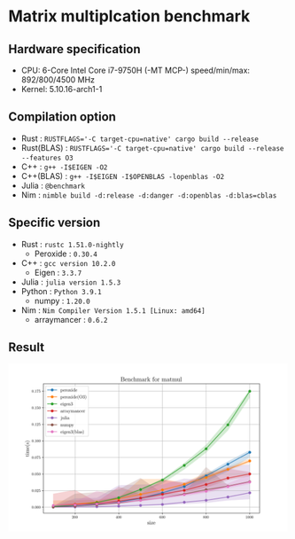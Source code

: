# Matrix multiplcation benchmark

## Hardware specification

* CPU: 6-Core Intel Core i7-9750H (-MT MCP-) speed/min/max: 892/800/4500 MHz 
* Kernel: 5.10.16-arch1-1

## Compilation option

* Rust : `RUSTFLAGS='-C target-cpu=native' cargo build --release`
* Rust(BLAS) : `RUSTFLAGS='-C target-cpu=native' cargo build --release --features O3`
* C++ : `g++ -I$EIGEN -O2`
* C++(BLAS) : `g++ -I$EIGEN -I$OPENBLAS -lopenblas -O2`
* Julia : `@benchmark`
* Nim : `nimble build -d:release -d:danger -d:openblas -d:blas=cblas`

## Specific version

* Rust : `rustc 1.51.0-nightly`
    * Peroxide : `0.30.4`
* C++ : `gcc version 10.2.0`
    * Eigen : `3.3.7`
* Julia : `julia version 1.5.3`
* Python : `Python 3.9.1`
    * numpy : `1.20.0`
* Nim : `Nim Compiler Version 1.5.1 [Linux: amd64]`
    * arraymancer : `0.6.2`

## Result

![Plot](plot.png)
